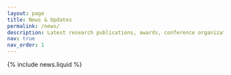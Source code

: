 ```yaml
---
layout: page
title: News & Updates
permalink: /news/
description: Latest research publications, awards, conference organization, and professional milestones.
nav: true
nav_order: 1
---
```


{% include news.liquid %}

